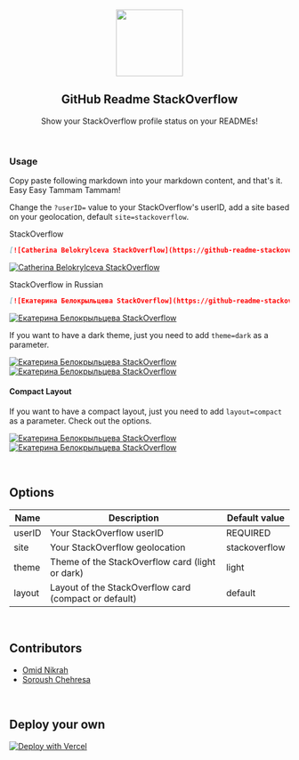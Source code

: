 <br>

<p align="center">
  <img width="120px" src="https://raw.githubusercontent.com/omidnikrah/github-readme-stackoverflow/master/stackoverflow.svg" />
  <h2 align="center">GitHub Readme StackOverflow</h2>
  <p align="center">Show your StackOverflow profile status on your READMEs!</p>
</p>

<br>

### Usage

Copy paste following markdown into your markdown content, and that's it. Easy Easy Tammam Tammam!

Change the `?userID=` value to your StackOverflow's userID, add a site based on your geolocation, default `site=stackoverflow`.

StackOverflow
```md
[![Catherina Belokrylceva StackOverflow](https://github-readme-stackoverflow-beryl.vercel.app/?userID=14475755)](https://stackoverflow.com/users/14475755/catherina-belokrylceva)
```
[![Catherina Belokrylceva StackOverflow](https://github-readme-stackoverflow-beryl.vercel.app/?userID=14475755)](https://stackoverflow.com/users/14475755/catherina-belokrylceva)

StackOverflow in Russian
```md
[![Екатерина Белокрыльцева StackOverflow](https://github-readme-stackoverflow-beryl.vercel.app/?userID=286391&site=ru.stackoverflow)](https://ru.stackoverflow.com/users/286391/Екатерина-Белокрыльцева)
```
[![Екатерина Белокрыльцева StackOverflow](https://github-readme-stackoverflow-beryl.vercel.app/?userID=286391&site=ru.stackoverflow)](https://ru.stackoverflow.com/users/286391/Екатерина-Белокрыльцева)


If you want to have a dark theme, just you need to add `theme=dark` as a parameter.

[![Екатерина Белокрыльцева StackOverflow](https://github-readme-stackoverflow-beryl.vercel.app/?userID=286391&site=ru.stackoverflow)](https://ru.stackoverflow.com/users/286391/Екатерина-Белокрыльцева)
[![Екатерина Белокрыльцева StackOverflow](https://github-readme-stackoverflow-beryl.vercel.app/?userID=286391&theme=dark&site=ru.stackoverflow)](https://ru.stackoverflow.com/users/286391/Екатерина-Белокрыльцева)

#### Compact Layout

If you want to have a compact layout, just you need to add `layout=compact` as a parameter. Check out the options.

[![Екатерина Белокрыльцева StackOverflow](https://github-readme-stackoverflow-beryl.vercel.app/?userID=286391&layout=compact&site=ru.stackoverflow)](https://ru.stackoverflow.com/users/286391/Екатерина-Белокрыльцева)
[![Екатерина Белокрыльцева StackOverflow](https://github-readme-stackoverflow-beryl.vercel.app/?userID=286391&layout=compact&theme=dark&site=ru.stackoverflow)](https://stackoverflow.com/users/6558042/omid-nikrah)


<br>

## Options
|    Name    |           Description           |        Default value       |
| ---------- | ------------------------------- | -------------------------- |
| userID     | Your StackOverflow userID            | REQUIRED                |
| site     | Your StackOverflow geolocation | stackoverflow |
| theme      | Theme of the StackOverflow card (light or dark)      | light     |
| layout     | Layout of the StackOverflow card (compact or default) | default |  
<br>

## Contributors
- [Omid Nikrah](https://github.com/omidnikrah)
- [Soroush Chehresa](https://github.com/soroushchehresa)

<br>

## Deploy your own
[![Deploy with Vercel](https://vercel.com/button)](https://vercel.com/import/git?s=https://github.com/kittychka/github-readme-stackoverflow)
